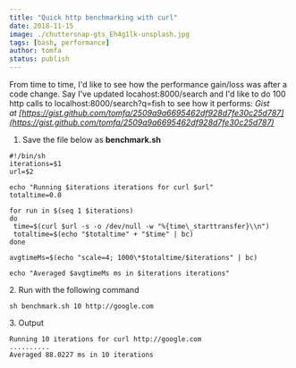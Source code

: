 ```yaml
---
title: "Quick http benchmarking with curl"
date: 2018-11-15
image: ./chuttersnap-gts_Eh4g1lk-unsplash.jpg
tags: [bash, performance]
author: tomfa
status: publish
---
```


From time to time, I'd like to see how the performance gain/loss was after a code change. Say I've updated locahost:8000/search and I'd like to do 100 http calls to localhost:8000/search?q=fish to see how it performs: _Gist at [https://gist.github.com/tomfa/2509a9a6695462df928d7fe30c25d787](https://gist.github.com/tomfa/2509a9a6695462df928d7fe30c25d787)_

1.  Save the file below as **benchmark.sh**

```
#!/bin/sh
iterations=$1
url=$2

echo "Running $iterations iterations for curl $url"
totaltime=0.0

for run in $(seq 1 $iterations)
do
 time=$(curl $url -s -o /dev/null -w "%{time\_starttransfer}\\n")
 totaltime=$(echo "$totaltime" + "$time" | bc)
done

avgtimeMs=$(echo "scale=4; 1000\*$totaltime/$iterations" | bc)

echo "Averaged $avgtimeMs ms in $iterations iterations"
```

2\. Run with the following command

```
sh benchmark.sh 10 http://google.com
```

3\. Output

```
Running 10 iterations for curl http://google.com
..........
Averaged 88.0227 ms in 10 iterations
```
